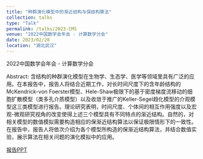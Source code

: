 ```yaml
---
title: "种群演化模型中的渐近结构与保结构算法"
collection: talks
type: "Talk"
permalink: /talks/2023-CMS
venue: "2022中国数学会年会 - 计算数学分会"
date: 2023/02/20
location: "湖北武汉"
---
```

2022中国数学会年会 - 计算数学分会

Abstract: 含结构的种群演化模型在生物学、生态学、医学等领域里具有广泛的应用。在本报告中，报告人将结合近期工作，对长时间尺度下的含年龄结构的McKendrick-von Foerster模型、Hele-Shaw极限下的基于密度梯度流移动的细胞扩散模型（类多孔介质模型）以及收敛于推广的Keller-Segel趋化模型的介观模型这三类模型进行报告。理论研究表明，时间尺度、个体间的相互作用强度以及宏观-微观研究视角的改变使得上述三个模型具有不同特点的渐近结构。自然的，对相关模型的数值模拟需要构造相应的保渐近结构算法以保证极限情形下的一致性。在报告中，报告人将依次介绍为各个模型所构造的保渐近结构算法，并结合数值实验，展示算法在相关问题的演化模拟中的应用。

[报告PPT](http://xinran-ruan.github.io/files/2023-PPT-CMS.pdf)

